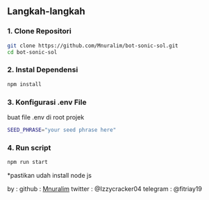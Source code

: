 ## Langkah-langkah

### 1. Clone Repositori

```bash
git clone https://github.com/Mnuralim/bot-sonic-sol.git
cd bot-sonic-sol
```

### 2. Instal Dependensi

```bash
npm install
```

### 3. Konfigurasi .env File

buat file .env di root projek

```bash
SEED_PHRASE="your seed phrase here"
```

### 4. Run script

```bash
npm run start
```

\*pastikan udah install node js

by :
github : [Mnuralim](https://github.com/Mnuralim)
twitter : @Izzycracker04
telegram : @fitriay19
